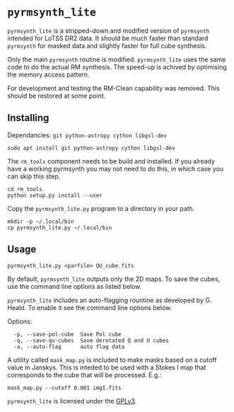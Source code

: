 # `pyrmsynth_lite`

`pyrmsynth_lite` is a stripped-down and modified version of `pyrmsynth`
intended for LoTSS DR2 data.
It should be much faster than standard `pyrmsynth`
for masked data and slightly faster for full cube synthesis.

Only the main `pyrmsynth` routine is modified. `pyrmsynth_lite` uses
the same code to do the actual RM synthesis. The speed-up is achived
by optimising the memory access pattern.

For development and testing the RM-Clean capability was removed. This
should be restored at some point.

## Installing

Dependancies: `git python-astropy cython libgsl-dev`
```
sudo apt install git python-astropy cython libgsl-dev
```

The `rm_tools` component needs to be build and installed. If you
already have a working pyrmsynth you may not need to do this,
in which case you can skip this step.
```
cd rm_tools
python setup.py install --user
```

Copy the `pyrmsynth_lite.py` program to a directory in your path.
```
mkdir -p ~/.local/bin
cp pyrmsynth_lite.py ~/.local/bin
```


## Usage
```
pyrmsynth_lite.py <parfile> QU_cube.fits
```

By default, `pyrmsynth_lite` outputs only the 2D maps. To save the cubes,
use the command line options as listed below.

`pyrmsynth_lite` includes an auto-flagging rountine as developed by G. Heald.
To enable it see the command line options below.


Options:
```
  -p, --save-pol-cube  Save Pol cube
  -q, --save-qu-cubes  Save derotated Q and U cubes
  -a, --auto-flag      auto flag data
```

A utility called `mask_map.py` is included to make masks based on a cutoff
value in Janskys. This is inteded to be used with a Stokes I map that corresponds
to the cube that will be processed. E.g.:
```
mask_map.py --cutoff 0.001 imgI.fits
```

`pyrmsynth_lite` is licensed under the [GPLv3](http://www.gnu.org/licenses/gpl.html).
